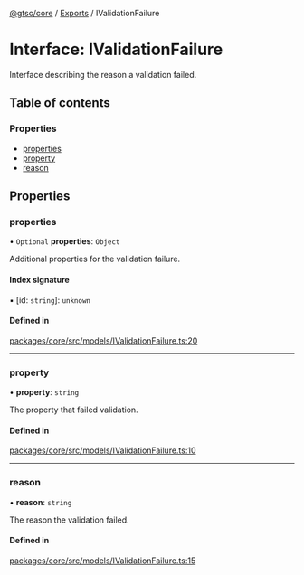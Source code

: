[@gtsc/core](../README.md) / [Exports](../modules.md) / IValidationFailure

# Interface: IValidationFailure

Interface describing the reason a validation failed.

## Table of contents

### Properties

- [properties](IValidationFailure.md#properties)
- [property](IValidationFailure.md#property)
- [reason](IValidationFailure.md#reason)

## Properties

### properties

• `Optional` **properties**: `Object`

Additional properties for the validation failure.

#### Index signature

▪ [id: `string`]: `unknown`

#### Defined in

[packages/core/src/models/IValidationFailure.ts:20](https://github.com/gtscio/framework/blob/ed1186b/packages/core/src/models/IValidationFailure.ts#L20)

___

### property

• **property**: `string`

The property that failed validation.

#### Defined in

[packages/core/src/models/IValidationFailure.ts:10](https://github.com/gtscio/framework/blob/ed1186b/packages/core/src/models/IValidationFailure.ts#L10)

___

### reason

• **reason**: `string`

The reason the validation failed.

#### Defined in

[packages/core/src/models/IValidationFailure.ts:15](https://github.com/gtscio/framework/blob/ed1186b/packages/core/src/models/IValidationFailure.ts#L15)
